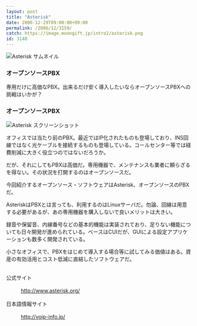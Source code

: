 ```yaml
---
layout: post
title: "Asterisk"
date: 2006-12-29T09:00:00+09:00
permalink: /2006/12/3159/
catch: https://image.moongift.jp/intro2/asterisk.png
id: 3148
---
```

 ![Asterisk サムネイル](https://image.moongift.jp/intro2/asterisk.t.png "Asterisk サムネイル")
  

### オープンソースPBX
  
専用だけに高価なPBX。出来るだけ安く導入したいならオープンソースPBXへの挑戦はいかが？  
<!--more-->  

### オープンソースPBX
  

![Asterisk スクリーンショット](https://image.moongift.jp/intro2/asterisk.png "Asterisk スクリーンショット")

  

オフィスでは当たり前のPBX。最近ではIP化されたものも登場しており、INS回線ではなく光ケーブルを接続するものも登場している。コールセンター等では経費削減に大きく役立つのではないだろうか。

  

だが、それにしてもPBXは高価だ。専用機器で、メンテナンスも業者に頼らざるを得ない。その状況を打開するのはオープンソースだ。

  

今回紹介するオープンソース・ソフトウェアはAsterisk、オープンソースのPBXだ。

  

AsteriskはPBXとは言っても、利用するのはLinuxサーバだ。勿論、回線は用意する必要があるが、あの専用機器を購入しないで良いメリットは大きい。

  

録音や保留音、内線番号などの基本的機能は実装されており、足りない機能についても日々開発が進められている。ベースはCUIだが、GUIによる設定アプリケーションも数多く開発されている。

  

小さなオフィスで、PBXをはじめて導入する場合等に試してみる価値はある。資産の有効活用とコスト低減に直結したソフトウェアだ。

  
<dl>
<br><dt>公式サイト</dt>
<br><dd><a href="http://www.asterisk.org/" target="_blank">http://www.asterisk.org/</a></dd>
<br><dt>日本語情報サイト</dt>
<br><dd><a href="http://voip-info.jp/" target="_blank">http://voip-info.jp/</a></dd>
<br>
</dl>